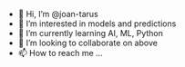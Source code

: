 - 👋 Hi, I’m @joan-tarus
- 👀 I’m interested in models and predictions
- 🌱 I’m currently learning AI, ML, Python
- 💞️ I’m looking to collaborate on above
- 📫 How to reach me ...

<!---
joan-tarus/joan-tarus is a ✨ special ✨ repository because its `README.md` (this file) appears on your GitHub profile.
You can click the Preview link to take a look at your changes.
--->
